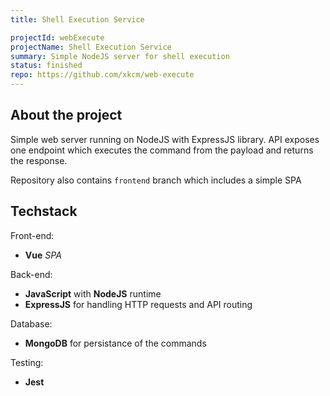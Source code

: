 ```yaml
---
title: Shell Execution Service

projectId: webExecute
projectName: Shell Execution Service
summary: Simple NodeJS server for shell execution
status: finished
repo: https://github.com/xkcm/web-execute
---
```


## About the project

Simple web server running on NodeJS with ExpressJS library. API exposes one endpoint which executes the command from the payload and returns the response.

Repository also contains `frontend` branch which includes a simple SPA

## Techstack

Front-end:

- **Vue** _SPA_

Back-end:

- **JavaScript** with **NodeJS** runtime
- **ExpressJS** for handling HTTP requests and API routing

Database:

- **MongoDB** for persistance of the commands

Testing:

- **Jest**
